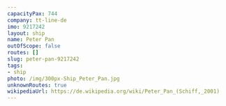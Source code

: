 ```yaml
---
capacityPax: 744
company: tt-line-de
imo: 9217242
layout: ship
name: Peter Pan
outOfScope: false
routes: []
slug: peter-pan-9217242
tags:
- ship
photo: /img/300px-Ship_Peter_Pan.jpg
unknownRoutes: true
wikipediaUrl: https://de.wikipedia.org/wiki/Peter_Pan_(Schiff,_2001)
---
```

